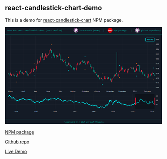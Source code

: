 ## react-candlestick-chart-demo
This is a demo for [react-candlestick-chart](https://www.npmjs.com/package/react-candlestick-chart) NPM package.

![alt text](https://github.com/Dariush-Hassani/react-candlestick-chart-demo/blob/main/public/Animation3.gif?raw=true)

[NPM package](https://www.npmjs.com/package/react-candlestick-chart)

[Github repo](https://github.com/Dariush-Hassani/react-candlestick-chart)

[Live Demo](https://dariush-hassani.github.io/react-candlestick-chart-demo)